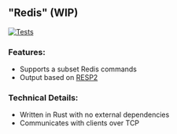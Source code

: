 ## "Redis" (WIP)
[![Tests](https://github.com/thomascpowell/redis/actions/workflows/test.yml/badge.svg)](https://github.com/thomascpowell/redis/actions/workflows/test.yml)

### Features:
- Supports a subset Redis commands
- Output based on [RESP2](https://redis.io/docs/latest/develop/reference/protocol-spec/)

### Technical Details:
- Written in Rust with no external dependencies
- Communicates with clients over TCP

